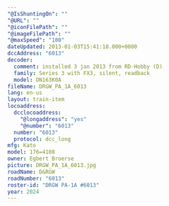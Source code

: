 ```yaml
---
"@IsShuntingOn": ""
"@URL": ""
"@iconFilePath": ""
"@imageFilePath": ""
"@maxSpeed": "100"
dateUpdated: 2013-01-03T15:41:18.000+0000
dccAddress: "6013"
decoder:
  comment: installed 3 jan 2013 from RD-Hobby (D)
  family: Series 3 with FX3, silent, readback
  model: DN163K0A
fileName: DRGW_PA_1A_6013
lang: en-us
layout: train-item
locoaddress:
  dcclocoaddress:
    "@longaddress": "yes"
    "@number": "6013"
  number: "6013"
  protocol: dcc_long
mfg: Kato
model: 176=4108
owner: Egbert Broerse
picture: DRGW_PA_1A_6013.jpg
roadName: D&RGW
roadNumber: "6013"
roster-id: "DRGW PA-1A #6013"
year: 2024
---
```

